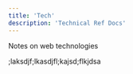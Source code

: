 ```yaml
---
title: 'Tech'
description: 'Technical Ref Docs'
---
```


Notes on web technologies

;laksdjf;lkasdjfl;kajsd;flkjdsa